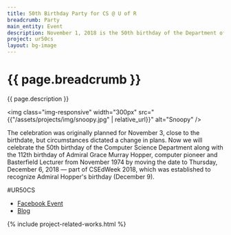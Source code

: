 ```yaml
---
title: 50th Birthday Party for CS @ U of R
breadcrumb: Party
main_entity: Event
description: November 1, 2018 is the 50th birthday of the Department of Computer Science at the University of Regina.
project: ur50cs
layout: bg-image
---
```

# {{ page.breadcrumb }}

{{ page.description }}

<img class="img-responsive" width="300px" src="{{"/assets/projects/img/snoopy.jpg" | relative_url}}" alt="Snoopy" />

The celebration was originally planned for November 3, close to the birthdate, but circumstances dictated a change in plans. Now we will celebrate the 50th birthday of the Computer Science Department along with the 112th birthday of Admiral Grace Murray Hopper, computer pioneer and Basterfield Lecturer from November 1974 by moving the date to Thursday, December 6, 2018 &mdash; part of CSEdWeek 2018, which was established to recognize Admiral Hopper's birthday (December 9).

\#UR50CS

* [Facebook Event](https://www.facebook.com/events/160688718089390/)
* [Blog](https://ur50.cs.uregina.ca/)

{% include project-related-works.html %}

